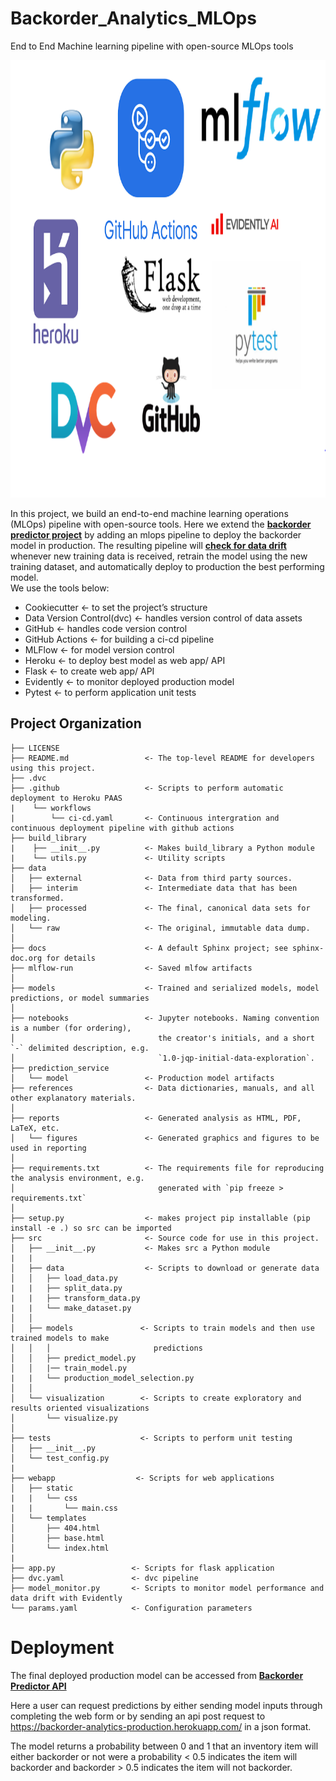 Backorder_Analytics_MLOps
==============================

End to End Machine learning pipeline with open-source MLOps tools

<p align="center">
  <img width="1600" height="700" src="images/logos.PNG">
</p>

In this project, we build an end-to-end machine learning operations (MLOps) pipeline with open-source tools. Here we extend the **[backorder predictor project](https://backorder-analytics-production.herokuapp.com/)** by adding an mlops pipeline to deploy the backorder model in production. The resulting pipeline will **[check for data drift](https://github.com/mfalila/backorder_analytics_mlops/blob/main/images/data_and_target_drift_dashboard.jpg)** whenever new training data is received, retrain the model using the new training dataset, and automatically deploy to production the best performing model.  
We use the tools below:

- Cookiecutter                   <- to set the project’s structure
- Data Version Control(dvc)      <- handles version control of data assets
- GitHub                         <- handles code version control
- GitHub Actions                 <- for building a ci-cd pipeline
- MLFlow 	                       <- for model version control
- Heroku                         <- to deploy best model as web app/ API
- Flask                          <- to create web app/ API
- Evidently                      <- to monitor deployed production model
- Pytest                         <- to perform application unit tests


Project Organization
------------

    ├── LICENSE
    ├── README.md                 <- The top-level README for developers using this project.
    ├── .dvc
    ├── .github                   <- Scripts to perform automatic deployment to Heroku PAAS
    |    └── workflows
    |        └── ci-cd.yaml       <- Continuous intergration and continuous deployment pipeline with github actions
    ├── build_library
    |    ├── __init__.py          <- Makes build_library a Python module
    |    └── utils.py             <- Utility scripts   
    ├── data
    │   ├── external              <- Data from third party sources.
    │   ├── interim               <- Intermediate data that has been transformed.
    │   ├── processed             <- The final, canonical data sets for modeling.
    │   └── raw                   <- The original, immutable data dump.
    │
    ├── docs                      <- A default Sphinx project; see sphinx-doc.org for details
    ├── mlflow-run                <- Saved mlfow artifacts
    │
    ├── models                    <- Trained and serialized models, model predictions, or model summaries
    │
    ├── notebooks                 <- Jupyter notebooks. Naming convention is a number (for ordering),
    │                                the creator's initials, and a short `-` delimited description, e.g.
    │                                `1.0-jqp-initial-data-exploration`.
    ├── prediction_service 
    │   └── model                 <- Production model artifacts
    ├── references                <- Data dictionaries, manuals, and all other explanatory materials.
    │           
    ├── reports                   <- Generated analysis as HTML, PDF, LaTeX, etc.
    │   └── figures               <- Generated graphics and figures to be used in reporting
    │
    ├── requirements.txt          <- The requirements file for reproducing the analysis environment, e.g.
    │                                generated with `pip freeze > requirements.txt`
    │
    ├── setup.py                  <- makes project pip installable (pip install -e .) so src can be imported
    ├── src                       <- Source code for use in this project.
    │   ├── __init__.py           <- Makes src a Python module
    |   |
    │   ├── data                  <- Scripts to download or generate data
    │   │   ├── load_data.py
    |   |   ├── split_data.py
    |   |   ├── transform_data.py
    |   |   └── make_dataset.py
    │   │
    │   ├── models               <- Scripts to train models and then use trained models to make
    │   │   │                       predictions
    │   │   ├── predict_model.py
    │   │   |── train_model.py
    |   |   └── production_model_selection.py         
    │   │
    │   └── visualization        <- Scripts to create exploratory and results oriented visualizations
    │       └── visualize.py
    │
    ├── tests                    <- Scripts to perform unit testing
    │   ├── __init__.py
    │   └── test_config.py
    |
    ├── webapp                  <- Scripts for web applications
    │   ├── static
    |   |   └── css    
    |   |       └── main.css
    │   └── templates
    │       ├── 404.html
    │       ├── base.html
    │       └── index.html
    |
    ├── app.py                 <- Scripts for flask application
    ├── dvc.yaml               <- dvc pipeline
    ├── model_monitor.py       <- Scripts to monitor model performance and data drift with Evidently
    └── params.yaml            <- Configuration parameters
    
    
    
    
# Deployment

The final deployed production model can be accessed from **[Backorder Predictor API](https://backorder-analytics-production.herokuapp.com/)**

Here a user can request predictions by either sending model inputs through completing the web form or by sending an api post request to https://backorder-analytics-production.herokuapp.com/ in a json format.

The model returns a probability between 0 and 1 that an inventory item will either backorder or not were a probability < 0.5 indicates the item will backorder and backorder > 0.5 indicates the item will not backorder.
